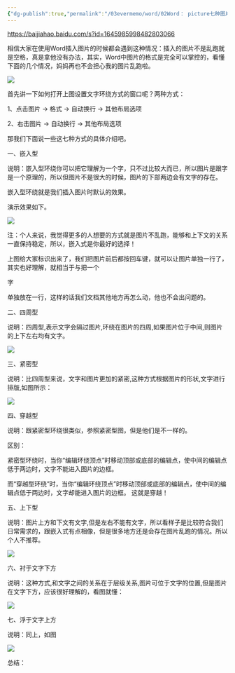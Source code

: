 ```yaml
---
{"dg-publish":true,"permalink":"/03evermemo/word/02Word： picture七种图片环绕方式详解/","dgPassFrontmatter":true,"noteIcon":"","created":"","updated":""}
---
```




https://baijiahao.baidu.com/s?id=1645985998482803066


相信大家在使用Word插入图片的时候都会遇到这种情况：插入的图片不是乱跑就是空格，真是拿他没有办法，其实，Word中图片的格式是完全可以掌控的，看懂下面的几个情况，妈妈再也不会担心我的图片乱跑啦。

![](https://pics0.baidu.com/feed/21a4462309f79052219feea4691f54cf79cbd59e.jpeg@f_auto?token=a6b0346d19dddb52e1f52e23cc588b7e&s=401A61325D9F61C8085C94DA0000C0B3)

首先讲一下如何打开上图设置文字环绕方式的窗口呢？两种方式：

1、点击图片 -> 格式 -> 自动换行 -> 其他布局选项

2、右击图片 -> 自动换行 -> 其他布局选项

那我们下面说一些这七种方式的具体介绍吧。

一、嵌入型

说明：嵌入型环绕你可以把它理解为一个字，只不过比较大而已，所以图片是跟字是一个原理的，所以但图片不是很大的时候，图片的下部两边会有文字的存在。

嵌入型环绕就是我们插入图片时默认的效果。

演示效果如下。

![](https://pics0.baidu.com/feed/00e93901213fb80e4e393557533dac2bbb3894b3.jpeg@f_auto?token=d3c719e4303167f3dbe8d4d3f2c722df&s=04966C32D24154FADE20F34D030070E5)

注：个人来说，我觉得更多的人想要的方式就是图片不乱跑，能够和上下文的关系一直保持稳定，所以，嵌入式是你最好的选择！

上图给大家标识出来了，我们把图片前后都按回车键，就可以让图片单独一行了，其实也好理解，就相当于与把一个

字

单独放在一行，这样的话我们文档其他地方再怎么动，他也不会出问题的。

二、四周型

说明：四周型,表示文字会隔过图片,环绕在图片的四周,如果图片位于中间,则图片的上下左右均有文字。

![](https://pics5.baidu.com/feed/c995d143ad4bd113cd47c5773f43270a49fb05da.jpeg@f_auto?token=efde9e288f1616a780a636a7c6fbc8c7&s=0E8A72231B4878CA1CC83CE40100D032)

三、紧密型

说明：比四周型来说，文字和图片更加的紧密,这种方式根据图片的形状,文字进行排版,如图所示：

![](https://pics6.baidu.com/feed/9345d688d43f8794d6f30b8ab7f78df11ad53a73.jpeg@f_auto?token=b0d36318ee09c6629a1555bd02b41631&s=C288762B19D4D1EB166C1CCF01003032)

四、穿越型

说明：跟紧密型环绕很类似，参照紧密型图，但是他们是不一样的。

区别：

紧密型环绕时，当你“编辑环绕顶点”时移动顶部或底部的编辑点，使中间的编辑点低于两边时，文字不能进入图片的边框。

而“穿越型环绕”时，当你“编辑环绕顶点”时移动顶部或底部的编辑点，使中间的编辑点低于两边时，文字却能进入图片的边框。 这就是穿越！

五、上下型

说明：图片上方和下文有文字,但是左右不能有文字，所以看样子是比较符合我们日常需求的，跟嵌入式有点相像，但是很多地方还是会存在图片乱跑的情况。所以个人不推荐。

![](https://pics4.baidu.com/feed/3c6d55fbb2fb43167c6271344548c52608f7d374.jpeg@f_auto?token=a0d200b921631e15ffc1598728b731e9&s=0AAE7C2211485CEA4CC07CF50000F0A3)

六、衬于文字下方

说明：这种方式,和文字之间的关系在于层级关系,图片可位于文字的位置,但是图片在文字下方，应该很好理解的，看图就懂：

![](https://pics4.baidu.com/feed/5366d0160924ab18f64f427f501665c87a890b0a.jpeg@f_auto?token=6a648afd72c3ffdd5eab572ffb7af3ad&s=C68A7E2B98F4F9EB5EE81CC50100A0A2)

七、浮于文字上方

说明：同上，如图

![](https://pics4.baidu.com/feed/ca1349540923dd546dd0ed34b4e530db9d824838.jpeg@f_auto?token=f5e3b0468646ae637e800f7bcc129378&s=1ECA72238AF4C9EB4EE0F8F401005033)

总结：